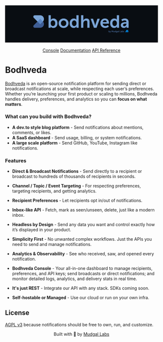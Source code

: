 <p align="center">
  <img src="./.github/screenshots/banner.png" alt="Bodhveda banner" />
</p>

<p align="center">
  <a href="https://console.bodhveda.com">Console</a>
  <a href="https://docs.bodhveda.com">Documentation</a>
  <a href="https://docs.bodhveda.com/api-reference">API Reference</a>
</p>

# Bodhveda

[Bodhveda](https://bodhveda.com) is an open-source notification platform  for sending direct or broadcast notifications at scale, while respecting each user’s preferences. Whether you’re launching your first product or scaling to millions, Bodhveda handles delivery, preferences, and analytics so you can **focus on what matters**.

### What can you build with Bodhveda?

-   **A dev.to style blog platform** - Send notifications about mentions, comments, or likes.
-   **A SaaS dashboard** - Send usage, billing, or system notifications.
-   **A large scale platform** - Send GitHub, YouTube, Instagram like notifications.

### Features

-   **Direct & Broadcast Notifications** - Send directly to a recipient or broadcast to hundreds of thousands of recipients in seconds.

-   **Channel / Topic / Event Targeting** - For respecting preferences, targeting recipients, and getting analytics.

-   **Recipient Preferences** - Let recipients opt in/out of notifications.

-   **Inbox-like API** - Fetch, mark as seen/unseen, delete, just like a modern inbox.

-   **Headless by Design** - Send any data you want and control exactly how it’s displayed in your product.

-   **Simplicity First** - No unwanted complex workflows. Just the APIs you need to send and manage notifications.

-   **Analytics & Observability** - See who received, saw, and opened every notification.

-   **Bodhveda Console** - Your all-in-one dashboard to manage recipients, preferences, and API keys; send broadcasts or direct notifications; and monitor detailed logs, analytics, and delivery stats in real time.

-   **It's just REST** - Integrate our API with any stack. SDKs coming soon.

-   **Self-hostable or Managed** - Use our cloud or run on your own infra.

## License

[AGPL v3](LICENSE) because notifications should be free to own, run, and customize.

<p align="center">
  Built with 💙 by <a href="https://mudgallabs.com" target="_blank">Mudgal Labs</a>
</p>
